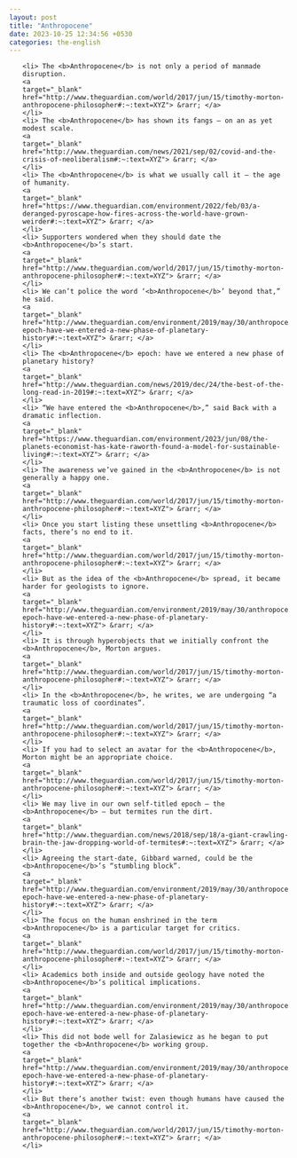 ```yaml
---
layout: post
title: "Anthropocene"
date: 2023-10-25 12:34:56 +0530
categories: the-english
---
```

<ol>

    <li> The <b>Anthropocene</b> is not only a period of manmade disruption.
    <a 
    target="_blank" 
    href="http://www.theguardian.com/world/2017/jun/15/timothy-morton-anthropocene-philosopher#:~:text=XYZ"> &rarr; </a>
    </li>
    <li> The <b>Anthropocene</b> has shown its fangs – on an as yet modest scale.
    <a 
    target="_blank" 
    href="http://www.theguardian.com/news/2021/sep/02/covid-and-the-crisis-of-neoliberalism#:~:text=XYZ"> &rarr; </a>
    </li>
    <li> The <b>Anthropocene</b> is what we usually call it – the age of humanity.
    <a 
    target="_blank" 
    href="https://www.theguardian.com/environment/2022/feb/03/a-deranged-pyroscape-how-fires-across-the-world-have-grown-weirder#:~:text=XYZ"> &rarr; </a>
    </li>
    <li> Supporters wondered when they should date the <b>Anthropocene</b>’s start.
    <a 
    target="_blank" 
    href="http://www.theguardian.com/world/2017/jun/15/timothy-morton-anthropocene-philosopher#:~:text=XYZ"> &rarr; </a>
    </li>
    <li> We can’t police the word ‘<b>Anthropocene</b>’ beyond that,” he said.
    <a 
    target="_blank" 
    href="http://www.theguardian.com/environment/2019/may/30/anthropocene-epoch-have-we-entered-a-new-phase-of-planetary-history#:~:text=XYZ"> &rarr; </a>
    </li>
    <li> The <b>Anthropocene</b> epoch: have we entered a new phase of planetary history?
    <a 
    target="_blank" 
    href="http://www.theguardian.com/news/2019/dec/24/the-best-of-the-long-read-in-2019#:~:text=XYZ"> &rarr; </a>
    </li>
    <li> “We have entered the <b>Anthropocene</b>,” said Back with a dramatic inflection.
    <a 
    target="_blank" 
    href="https://www.theguardian.com/environment/2023/jun/08/the-planets-economist-has-kate-raworth-found-a-model-for-sustainable-living#:~:text=XYZ"> &rarr; </a>
    </li>
    <li> The awareness we’ve gained in the <b>Anthropocene</b> is not generally a happy one.
    <a 
    target="_blank" 
    href="http://www.theguardian.com/world/2017/jun/15/timothy-morton-anthropocene-philosopher#:~:text=XYZ"> &rarr; </a>
    </li>
    <li> Once you start listing these unsettling <b>Anthropocene</b> facts, there’s no end to it.
    <a 
    target="_blank" 
    href="http://www.theguardian.com/world/2017/jun/15/timothy-morton-anthropocene-philosopher#:~:text=XYZ"> &rarr; </a>
    </li>
    <li> But as the idea of the <b>Anthropocene</b> spread, it became harder for geologists to ignore.
    <a 
    target="_blank" 
    href="http://www.theguardian.com/environment/2019/may/30/anthropocene-epoch-have-we-entered-a-new-phase-of-planetary-history#:~:text=XYZ"> &rarr; </a>
    </li>
    <li> It is through hyperobjects that we initially confront the <b>Anthropocene</b>, Morton argues.
    <a 
    target="_blank" 
    href="http://www.theguardian.com/world/2017/jun/15/timothy-morton-anthropocene-philosopher#:~:text=XYZ"> &rarr; </a>
    </li>
    <li> In the <b>Anthropocene</b>, he writes, we are undergoing “a traumatic loss of coordinates”.
    <a 
    target="_blank" 
    href="http://www.theguardian.com/world/2017/jun/15/timothy-morton-anthropocene-philosopher#:~:text=XYZ"> &rarr; </a>
    </li>
    <li> If you had to select an avatar for the <b>Anthropocene</b>, Morton might be an appropriate choice.
    <a 
    target="_blank" 
    href="http://www.theguardian.com/world/2017/jun/15/timothy-morton-anthropocene-philosopher#:~:text=XYZ"> &rarr; </a>
    </li>
    <li> We may live in our own self-titled epoch – the <b>Anthropocene</b> – but termites run the dirt.
    <a 
    target="_blank" 
    href="http://www.theguardian.com/news/2018/sep/18/a-giant-crawling-brain-the-jaw-dropping-world-of-termites#:~:text=XYZ"> &rarr; </a>
    </li>
    <li> Agreeing the start-date, Gibbard warned, could be the <b>Anthropocene</b>’s “stumbling block”.
    <a 
    target="_blank" 
    href="http://www.theguardian.com/environment/2019/may/30/anthropocene-epoch-have-we-entered-a-new-phase-of-planetary-history#:~:text=XYZ"> &rarr; </a>
    </li>
    <li> The focus on the human enshrined in the term <b>Anthropocene</b> is a particular target for critics.
    <a 
    target="_blank" 
    href="http://www.theguardian.com/world/2017/jun/15/timothy-morton-anthropocene-philosopher#:~:text=XYZ"> &rarr; </a>
    </li>
    <li> Academics both inside and outside geology have noted the <b>Anthropocene</b>’s political implications.
    <a 
    target="_blank" 
    href="http://www.theguardian.com/environment/2019/may/30/anthropocene-epoch-have-we-entered-a-new-phase-of-planetary-history#:~:text=XYZ"> &rarr; </a>
    </li>
    <li> This did not bode well for Zalasiewicz as he began to put together the <b>Anthropocene</b> working group.
    <a 
    target="_blank" 
    href="http://www.theguardian.com/environment/2019/may/30/anthropocene-epoch-have-we-entered-a-new-phase-of-planetary-history#:~:text=XYZ"> &rarr; </a>
    </li>
    <li> But there’s another twist: even though humans have caused the <b>Anthropocene</b>, we cannot control it.
    <a 
    target="_blank" 
    href="http://www.theguardian.com/world/2017/jun/15/timothy-morton-anthropocene-philosopher#:~:text=XYZ"> &rarr; </a>
    </li>